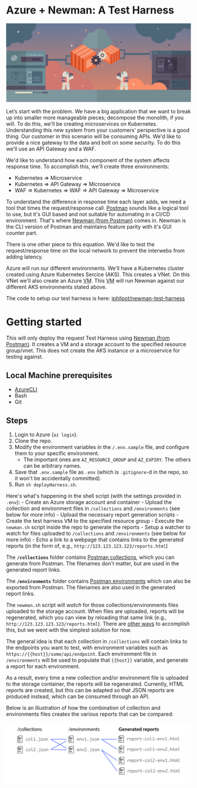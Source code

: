 # Azure + Newman: A Test Harness

![newman.png](newman.png)

Let’s start with the problem. We have a big application that we want to break up into smaller more manageable pieces; decompose the monolith, if you will. To do this, we'll be creating microservices on Kubernetes. Understanding this new system from your customers’ perspective is a good thing. Our customer in this scenario will be consuming APIs. We'd like to provide a nice gateway to the data and bolt on some security. To do this we'll use an API Gateway and a WAF.

We'd like to understand how each component of the system affects response time. To accomplish this, we'll create three environments:

- Kubernetes => Microservice
- Kubernetes => API Gateway => Microservice
- WAF => Kubernetes => WAF => API Gateway => Microservice

To understand the difference in response time each layer adds, we need a tool that times the request/response call. [Postman](https://www.getpostman.com/) sounds like a logical tool to use, but it's GUI based and not suitable for automating in a CI/CD environment. That's where [Newman (from Postman)](https://www.getpostman.com/docs/v6/postman/collection_runs/command_line_integration_with_newman) comes in. Newman is the CLI version of Postman and maintains feature parity with it's GUI counter part.

There is one other piece to this equation. We'd like to test the request/response time on the local network to prevent the interwebs from adding latency. 

Azure will run our different environments. We'll have a Kubernetes cluster created using Azure Kubernetes Sercice (AKS). This creates a VNet. On this VNet we'll also create an Azure <abbr title="virtual machine">VM</abbr>. This <abbr title="virtual machine">VM</abbr> will run Newman against our different AKS environments stated above. 

The code to setup our test harness is here: [iphilpot/newman-test-harness](https://github.com/iphilpot/newman-test-harness)


# Getting started

This will only deploy the request Test Harness using [Newman (from Postman)](https://www.getpostman.com/docs/v6/postman/collection_runs/command_line_integration_with_newman). It creates a VM and a storage account to the specified resource group/vnet. This does not create the AKS instance or a microservice for testing against.

## Local Machine prerequisites

 - [AzureCLI](https://docs.microsoft.com/en-us/cli/azure/install-azure-cli?view=azure-cli-latest)
 - Bash
 - Git

## Steps

1. Login to Azure (`az login`).
2. Clone the repo.
3. Modify the environment variables in the `/.env.sample` file, and configure them to your specific environment.
    - The important ones are `AZ_RESOURCE_GROUP` and `AZ_EXPIRY`. The others can be arbitrary names.
4. Save that `.env.sample` file as `.env` (which is `.gitignore`-d in the repo, so it won't be accidentally committed).
5. Run `sh deployHarness.sh`.

Here's what's happening in the shell script (with the settings provided in `.env`):
    - Create an Azure storage account and container
    - Upload the collection and environment files in `/collections` and `/environments` (see below for more info)
    - Upload the necessary report generation scripts
    - Create the test harness VM to the specified resource group
    - Execute the `newman.sh` script inside the repo to generate the reports
    - Setup a watcher to watch for files uploaded to `/collections` and `/environments` (see below for more info)
    - Echo a link to a webpage that contains links to the generated reports (in the form of, e.g., `http://123.123.123.123/reports.html`)
    
The **`/collections`** folder contains [Postman collections](https://www.getpostman.com/docs/v6/postman/collections/creating_collections), which you can generate from Postman. The filenames don't matter, but are used in the generated report links.

The **`/environments`** folder contains [Postman environments](https://www.getpostman.com/docs/v6/postman/environments_and_globals/manage_environments) which can also be exported from Postman. The filenames are also used in the generated report links.

The `newman.sh` script will _watch_ for those collections/environments files uploaded to the storage account. When files are uploaded, reports will be regenerated, which you can view by reloading that same link (e.g., `http://123.123.123.123/reports.html`). There are [other ways](https://docs.microsoft.com/en-us/azure/storage/blobs/storage-blob-event-overview) to accomplish this, but we went with the simplest solution for now.

The general idea is that each collection in `/collections` will contain links to the endpoints you want to test, with environment variables such as `https://{{host}}/some/api/endpoint`. Each environment file in `/environments` will be used to populate that `{{host}}` variable, and generate a report for each environment.

As a result, every time a new collection and/or environment file is uploaded to the storage container, the reports will be regenerated. Currently, HTML reports are created, but this can be adapted so that JSON reports are produced instead, which can be consumed through an API.

Below is an illustration of how the combination of collection and environments files creates the various reports that can be compared:

![reports.png](reports.png)


